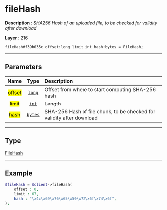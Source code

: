 # fileHash

**Description** : *SHA256 Hash of an uploaded file, to be checked for validity after download*

**Layer** : 216

```tl
fileHash#f39b035c offset:long limit:int hash:bytes = FileHash;
```

---

## Parameters

| Name | Type | Description |
| :---: | :---: | :--- |
| <mark>offset</mark> | [`long`](type/long) | Offset from where to start computing SHA-256 hash |
| <mark>limit</mark> | [`int`](type/int) | Length |
| <mark>hash</mark> | [`bytes`](type/bytes) | SHA-256 Hash of file chunk, to be checked for validity after download |

---

## Type

[FileHash](type/FileHash)

---

## Example

```php
$fileHash = $client->fileHash(
	offset : 0,
	limit : 67,
	hash : "\x4c\x69\x76\x65\x50\x72\x6f\x74\x6f",
);
```